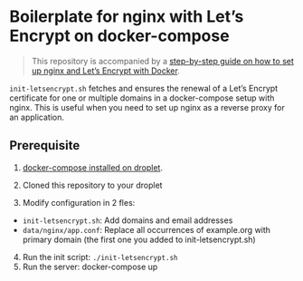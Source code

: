 # Boilerplate for nginx with Let’s Encrypt on docker-compose

> This repository is accompanied by a [step-by-step guide on how to
set up nginx and Let’s Encrypt with Docker](https://medium.com/@pentacent/nginx-and-lets-encrypt-with-docker-in-less-than-5-minutes-b4b8a60d3a71).

`init-letsencrypt.sh` fetches and ensures the renewal of a Let’s
Encrypt certificate for one or multiple domains in a docker-compose
setup with nginx.
This is useful when you need to set up nginx as a reverse proxy for an
application.

## Prerequisite
1. [docker-compose installed on droplet](https://docs.docker.com/compose/install/#install-compose).

2. Cloned this repository to your droplet

3. Modify configuration in 2 fles:
- `init-letsencrypt.sh`: Add domains and email addresses
- `data/nginx/app.conf`: Replace all occurrences of example.org with primary domain (the first one you added to init-letsencrypt.sh)
4. Run the init script:
        `./init-letsencrypt.sh`
5. Run the server:
        docker-compose up